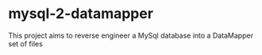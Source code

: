 mysql-2-datamapper
==================

This project aims to reverse engineer a MySql database into a DataMapper set of files